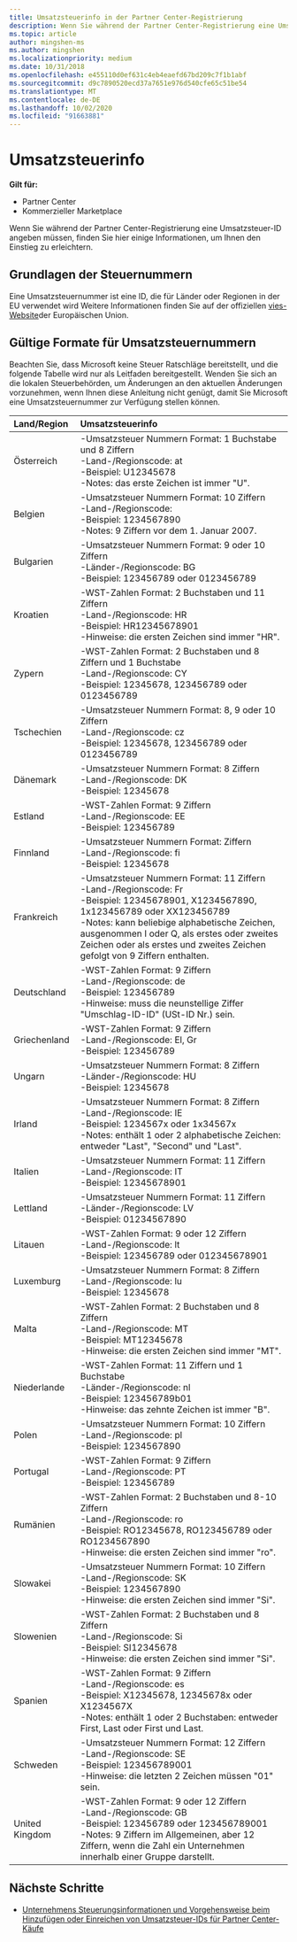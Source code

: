 ```yaml
---
title: Umsatzsteuerinfo in der Partner Center-Registrierung
description: Wenn Sie während der Partner Center-Registrierung eine Umsatzsteuer-ID angeben müssen, helfen Ihnen diese Informationen beim Einstieg.
ms.topic: article
author: mingshen-ms
ms.author: mingshen
ms.localizationpriority: medium
ms.date: 10/31/2018
ms.openlocfilehash: e455110d0ef631c4eb4eaefd67bd209c7f1b1abf
ms.sourcegitcommit: d9c7890520ecd37a7651e976d540cfe65c51be54
ms.translationtype: MT
ms.contentlocale: de-DE
ms.lasthandoff: 10/02/2020
ms.locfileid: "91663881"
---
```

# <a name="vat-info"></a>Umsatzsteuerinfo

**Gilt für:**

- Partner Center
- Kommerzieller Marketplace

Wenn Sie während der Partner Center-Registrierung eine Umsatzsteuer-ID angeben müssen, finden Sie hier einige Informationen, um Ihnen den Einstieg zu erleichtern.

## <a name="understanding-vat-numbers"></a>Grundlagen der Steuernummern

Eine Umsatzsteuernummer ist eine ID, die für Länder oder Regionen in der EU verwendet wird Weitere Informationen finden Sie auf der offiziellen [vies-Website](http://ec.europa.eu/taxation_customs/vies/vieshome.do)der Europäischen Union.

## <a name="accepted-formats-for-vat-numbers"></a>Gültige Formate für Umsatzsteuernummern

Beachten Sie, dass Microsoft keine Steuer Ratschläge bereitstellt, und die folgende Tabelle wird nur als Leitfaden bereitgestellt. Wenden Sie sich an die lokalen Steuerbehörden, um Änderungen an den aktuellen Änderungen vorzunehmen, wenn Ihnen diese Anleitung nicht genügt, damit Sie Microsoft eine Umsatzsteuernummer zur Verfügung stellen können.

|Land/Region | Umsatzsteuerinfo |
|:------------|:----------|
|Österreich  |-Umsatzsteuer Nummern Format: 1 Buchstabe und 8 Ziffern<br/>-Land-/Regionscode: at<br/>-Beispiel: U12345678<br/>-Notes: das erste Zeichen ist immer "U". |
|Belgien  |-Umsatzsteuer Nummern Format: 10 Ziffern<br/>-Land-/Regionscode:<br/>-Beispiel: 1234567890<br/>-Notes: 9 Ziffern vor dem 1. Januar 2007. |
| Bulgarien  |-Umsatzsteuer Nummern Format: 9 oder 10 Ziffern<br/>-Länder-/Regionscode: BG<br/>-Beispiel: 123456789 oder 0123456789 |
| Kroatien |-WST-Zahlen Format: 2 Buchstaben und 11 Ziffern<br/>-Land-/Regionscode: HR<br/>-Beispiel: HR12345678901<br/>-Hinweise: die ersten Zeichen sind immer "HR". |
|Zypern |-WST-Zahlen Format: 2 Buchstaben und 8 Ziffern und 1 Buchstabe<br/>-Land-/Regionscode: CY<br/>-Beispiel: 12345678, 123456789 oder 0123456789 |
|Tschechien |-Umsatzsteuer Nummern Format: 8, 9 oder 10 Ziffern<br/>-Land-/Regionscode: cz<br/>-Beispiel: 12345678, 123456789 oder 0123456789 |
| Dänemark |-Umsatzsteuer Nummern Format: 8 Ziffern<br/>-Land-/Regionscode: DK<br/>-Beispiel: 12345678<br/> |
|Estland |-WST-Zahlen Format: 9 Ziffern<br/>-Land-/Regionscode: EE<br/>-Beispiel: 123456789<br/> |
|Finnland |-Umsatzsteuer Nummern Format: Ziffern<br/>-Land-/Regionscode: fi<br/>-Beispiel: 12345678 |
|Frankreich |-Umsatzsteuer Nummern Format: 11 Ziffern<br/>-Land-/Regionscode: Fr<br/>-Beispiel: 12345678901, X1234567890, 1x123456789 oder XX123456789<br/>-Notes: kann beliebige alphabetische Zeichen, ausgenommen I oder Q, als erstes oder zweites Zeichen oder als erstes und zweites Zeichen gefolgt von 9 Ziffern enthalten. |
|Deutschland |-WST-Zahlen Format: 9 Ziffern<br/>-Land-/Regionscode: de<br/>-Beispiel: 123456789<br/>-Hinweise: muss die neunstellige Ziffer "Umschlag-ID-ID" (USt-ID Nr.) sein. |
|Griechenland |-WST-Zahlen Format: 9 Ziffern<br/>-Land-/Regionscode: El, Gr<br/>-Beispiel: 123456789 |
|Ungarn |-Umsatzsteuer Nummern Format: 8 Ziffern<br/>-Länder-/Regionscode: HU<br/>-Beispiel: 12345678 |
|Irland |-Umsatzsteuer Nummern Format: 8 Ziffern<br/>-Land-/Regionscode: IE<br/>-Beispiel: 1234567x oder 1x34567x<br/>-Notes: enthält 1 oder 2 alphabetische Zeichen: entweder "Last", "Second" und "Last". |
|Italien |-Umsatzsteuer Nummern Format: 11 Ziffern<br/>-Land-/Regionscode: IT<br/>-Beispiel: 12345678901 |
|Lettland |-Umsatzsteuer Nummern Format: 11 Ziffern<br/>-Länder-/Regionscode: LV<br/>-Beispiel: 01234567890 |
|Litauen |-WST-Zahlen Format: 9 oder 12 Ziffern<br/>-Land-/Regionscode: lt<br/>-Beispiel: 123456789 oder 012345678901 |
|Luxemburg |-Umsatzsteuer Nummern Format: 8 Ziffern<br/>-Land-/Regionscode: lu<br/>-Beispiel: 12345678 |
|Malta |-WST-Zahlen Format: 2 Buchstaben und 8 Ziffern<br/>-Land-/Regionscode: MT</br>-Beispiel: MT12345678<br/>-Hinweise: die ersten Zeichen sind immer "MT". |
|Niederlande |-WST-Zahlen Format: 11 Ziffern und 1 Buchstabe<br/>-Länder-/Regionscode: nl<br/>-Beispiel: 123456789b01<br/>-Hinweise: das zehnte Zeichen ist immer "B". |
|Polen |-Umsatzsteuer Nummern Format: 10 Ziffern<br/>-Land-/Regionscode: pl<br/>-Beispiel: 1234567890 |
|Portugal |-WST-Zahlen Format: 9 Ziffern<br/>-Land-/Regionscode: PT<br/>-Beispiel: 123456789 |
|Rumänien |-WST-Zahlen Format: 2 Buchstaben und 8-10 Ziffern<br/>-Land-/Regionscode: ro<br/>-Beispiel: RO12345678, RO123456789 oder RO1234567890<br/>-Hinweise: die ersten Zeichen sind immer "ro". |
|Slowakei |-Umsatzsteuer Nummern Format: 10 Ziffern<br/>-Land-/Regionscode: SK<br/>-Beispiel: 1234567890<br/>-Hinweise: die ersten Zeichen sind immer "Si". |
|Slowenien |-WST-Zahlen Format: 2 Buchstaben und 8 Ziffern<br/>-Land-/Regionscode: Si<br/>-Beispiel: SI12345678<br/>-Hinweise: die ersten Zeichen sind immer "Si". |
|Spanien |-WST-Zahlen Format: 9 Ziffern<br/>-Land-/Regionscode: es<br/>-Beispiel: X12345678, 12345678x oder X1234567X<br/>-Notes: enthält 1 oder 2 Buchstaben: entweder First, Last oder First und Last. |
|Schweden |-Umsatzsteuer Nummern Format: 12 Ziffern<br/>-Land-/Regionscode: SE<br/>-Beispiel: 123456789001<br/>-Hinweise: die letzten 2 Zeichen müssen "01" sein. |
|United Kingdom |-WST-Zahlen Format: 9 oder 12 Ziffern<br/>-Land-/Regionscode: GB<br/>-Beispiel: 123456789 oder 123456789001<br/>-Notes: 9 Ziffern im Allgemeinen, aber 12 Ziffern, wenn die Zahl ein Unternehmen innerhalb einer Gruppe darstellt. |
## <a name="next-steps"></a>Nächste Schritte

- [Unternehmens Steuerungsinformationen und Vorgehensweise beim Hinzufügen oder Einreichen von Umsatzsteuer-IDs für Partner Center-Käufe](organization-tax-info.md)
